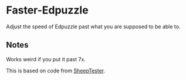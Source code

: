 # Faster-Edpuzzle
Adjust the speed of Edpuzzle past what you are supposed to be able to.

## Notes
Works weird if you put it past 7x.

This is based on code from [SheepTester](https://gist.github.com/SheepTester/a5009c402d58117b167049faa274de52).